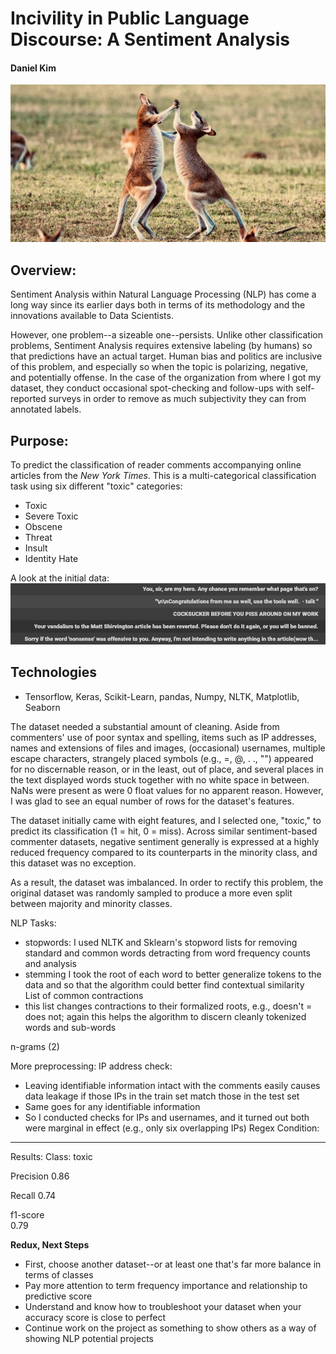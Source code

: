 # Incivility in Public Language Discourse: A Sentiment Analysis
#### Daniel Kim

![fighting wallabies](img/boxing_wallabies_unsplash.jpg)

## Overview:

Sentiment Analysis within Natural Language Processing (NLP) has come a long way since its earlier days both in terms of its methodology and the innovations available to Data Scientists.

However, one problem--a sizeable one--persists. Unlike other classification problems, Sentiment Analysis requires extensive labeling (by humans) so that predictions have an actual target. Human bias and politics are inclusive of this problem, and especially so when the topic is polarizing, negative, and potentially offense. In the case of the organization from where I got my dataset, they conduct occasional spot-checking and follow-ups with self-reported surveys in order to remove as much subjectivity they can from annotated labels.

## Purpose:

To predict the classification of reader comments accompanying online articles from the *New York Times*. This is a multi-categorical classification task using six different "toxic" categories:
- Toxic
- Severe Toxic
- Obscene
- Threat
- Insult
- Identity Hate

A look at the initial data:  
![initial dataframe examples](img/toxic_preview.png)  


## Technologies
- Tensorflow, Keras, Scikit-Learn, pandas, Numpy, NLTK, Matplotlib, Seaborn

The dataset needed a substantial amount of cleaning. Aside from commenters' use of poor syntax and spelling, items such as IP addresses, names and extensions of files and images, (occasional) usernames, multiple escape characters, strangely placed symbols (e.g., =, @, . ., "") appeared for no discernable reason, or in the least, out of place, and several places in the text displayed words stuck together with no white space in between. NaNs were present as were 0 float values for no apparent reason. However, I was glad to see an equal number of rows for the dataset's features.

The dataset initially came with eight features, and I selected one, "toxic," to predict its classification (1 = hit, 0 = miss). Across similar sentiment-based commenter datasets, negative sentiment generally is expressed at a highly reduced frequency compared to its counterparts in the minority class, and this dataset was no exception.

As a result, the dataset was imbalanced. In order to rectify this problem, the original dataset was randomly sampled to produce a more even split between majority and minority classes.

NLP Tasks:
- stopwords: 
I used NLTK and Sklearn's stopword lists for removing standard and common words detracting from word frequency counts and analysis
- stemming
I took the root of each word to better generalize tokens to the data and so that the algorithm could better find contextual similarity  
List of common contractions
- this list changes contractions to their formalized roots, e.g., doesn't = does not; again this helps the algorithm to discern cleanly tokenized words and sub-words

n-grams (2)

More preprocessing:
IP address check:
- Leaving identifiable information intact with the comments easily causes data leakage if those IPs in the train set match those in the test set
- Same goes for any identifiable information
- So I conducted checks for IPs and usernames, and it turned out both were marginal in effect (e.g., only six overlapping IPs)
Regex Condition:


---
Results:
Class: toxic  

Precision
0.86      

Recall
0.74       

f1-score  
0.79  


__Redux, Next Steps__
- First, choose another dataset--or at least one that's far more balance in terms of classes
- Pay more attention to term frequency importance and relationship to predictive score
- Understand and know how to troubleshoot your dataset when your accuracy score is close to perfect
- Continue work on the project as something to show others as a way of showing NLP potential projects
